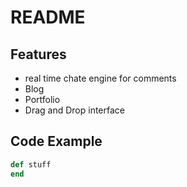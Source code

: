 # README

## Features

- real time chate engine for comments
- Blog
- Portfolio
- Drag and Drop interface

## Code Example

``` ruby
def stuff
end
```